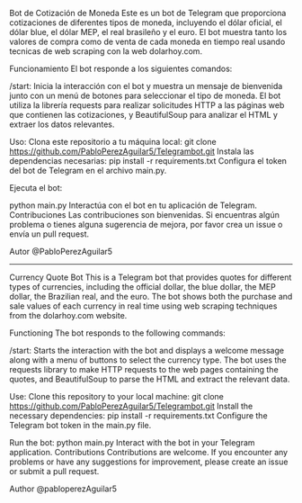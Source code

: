 

Bot de Cotización de Moneda
Este es un bot de Telegram que proporciona cotizaciones de diferentes tipos de moneda, incluyendo el dólar oficial, el dólar blue, el dólar MEP, el real brasileño y el euro. El bot muestra tanto los valores de compra como de venta de cada moneda en tiempo real usando tecnicas de web scraping con la web dolarhoy.com.

Funcionamiento
El bot responde a los siguientes comandos:

/start: Inicia la interacción con el bot y muestra un mensaje de bienvenida junto con un menú de botones para seleccionar el tipo de moneda.
El bot utiliza la librería requests para realizar solicitudes HTTP a las páginas web que contienen las cotizaciones, y BeautifulSoup para analizar el HTML y extraer los datos relevantes.

Uso:
Clona este repositorio a tu máquina local:
git clone https://github.com/PabloPerezAguilar5/Telegrambot.git
Instala las dependencias necesarias:
pip install -r requirements.txt
Configura el token del bot de Telegram en el archivo main.py.

Ejecuta el bot:

python main.py
Interactúa con el bot en tu aplicación de Telegram.
Contribuciones
Las contribuciones son bienvenidas. Si encuentras algún problema o tienes alguna sugerencia de mejora, por favor crea un issue o envía un pull request.

Autor
@PabloPerezAguilar5

---

Currency Quote Bot
This is a Telegram bot that provides quotes for different types of currencies, including the official dollar, the blue dollar, the MEP dollar, the Brazilian real, and the euro. The bot shows both the purchase and sale values of each currency in real time using web scraping techniques from the dolarhoy.com website.

Functioning
The bot responds to the following commands:

/start: Starts the interaction with the bot and displays a welcome message along with a menu of buttons to select the currency type.
The bot uses the requests library to make HTTP requests to the web pages containing the quotes, and BeautifulSoup to parse the HTML and extract the relevant data.

Use:
Clone this repository to your local machine:
git clone https://github.com/PabloPerezAguilar5/Telegrambot.git
Install the necessary dependencies:
pip install -r requirements.txt
Configure the Telegram bot token in the main.py file.

Run the bot:
python main.py
Interact with the bot in your Telegram application.
Contributions
Contributions are welcome. If you encounter any problems or have any suggestions for improvement, please create an issue or submit a pull request.

Author
@pabloperezAguilar5
